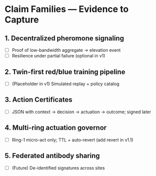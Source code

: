 # Claim Families — Evidence to Capture

## 1. Decentralized pheromone signaling
- [ ] Proof of low-bandwidth aggregate → elevation event
- [ ] Resilience under partial failure (optional in v1)

## 2. Twin-first red/blue training pipeline
- [ ] (Placeholder in v1) Simulated replay + policy catalog

## 3. Action Certificates
- [ ] JSON with context → decision → actuation → outcome; signed later

## 4. Multi-ring actuation governor
- [ ] Ring-1 micro-act only; TTL + auto-revert (add revert in v1.1)

## 5. Federated antibody sharing
- [ ] (Future) De-identified signatures across sites